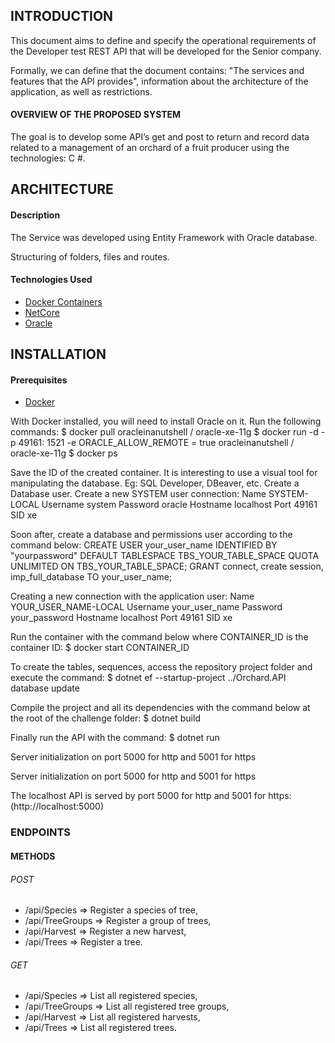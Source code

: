 ## INTRODUCTION

This document aims to define and specify the operational requirements of the Developer test REST API that will be developed for the Senior company.

Formally, we can define that the document contains: "The services and features that the API provides", information about the architecture of the application, as well as restrictions.

#### OVERVIEW OF THE PROPOSED SYSTEM


The goal is to develop some API’s get and post to return and record data related to a management of an orchard of a fruit producer using the technologies: C #.

## ARCHITECTURE


#### Description


The Service was developed using Entity Framework with Oracle database.


Structuring of folders, files and routes.


#### Technologies Used

- [Docker Containers](https://www.docker.com/)
- [NetCore](https://dotnet.microsoft.com/download)
- [Oracle](https://www.oracle.com/index.html)


## INSTALLATION

#### Prerequisites

- [Docker](https://www.docker.com/)

With Docker installed, you will need to install Oracle on it. Run the following commands:
$ docker pull oracleinanutshell / oracle-xe-11g
$ docker run -d -p 49161: 1521 -e ORACLE_ALLOW_REMOTE = true oracleinanutshell / oracle-xe-11g
$ docker ps

Save the ID of the created container.
It is interesting to use a visual tool for manipulating the database. Eg: SQL Developer, DBeaver, etc.
Create a Database user. Create a new SYSTEM user connection:
Name      SYSTEM-LOCAL
Username  system
Password  oracle
Hostname  localhost
Port      49161
SID       xe

Soon after, create a database and permissions user according to the command below:
CREATE USER your_user_name IDENTIFIED BY "yourpassword" DEFAULT TABLESPACE TBS_YOUR_TABLE_SPACE QUOTA UNLIMITED ON TBS_YOUR_TABLE_SPACE;
GRANT connect, create session, imp_full_database TO your_user_name;

Creating a new connection with the application user:
Name      YOUR_USER_NAME-LOCAL
Username  your_user_name
Password  your_password
Hostname  localhost
Port      49161
SID       xe

Run the container with the command below where CONTAINER_ID is the container ID:
$ docker start CONTAINER_ID

To create the tables, sequences, access the repository project folder and execute the command:
$ dotnet ef --startup-project ../Orchard.API database update

Compile the project and all its dependencies with the command below at the root of the challenge folder:
$ dotnet build

Finally run the API with the command:
$ dotnet run

Server initialization on port 5000 for http and 5001 for https

Server initialization on port 5000 for http and 5001 for https

The localhost API is served by port 5000 for http and 5001 for https:
(http://localhost:5000)

### ENDPOINTS

#### METHODS

###### POST
- /api/Species => Register a species of tree,
- /api/TreeGroups => Register a group of trees,
- /api/Harvest => Register a new harvest,
- /api/Trees => Register a tree.

###### GET
- /api/Species => List all registered species,
- /api/TreeGroups => List all registered tree groups,
- /api/Harvest => List all registered harvests,
- /api/Trees => List all registered trees.

